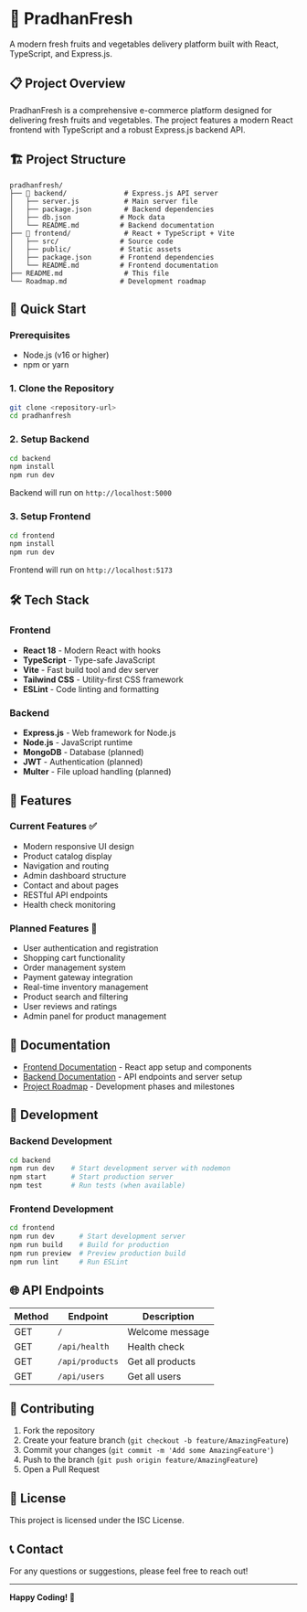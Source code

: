 # 🥬 PradhanFresh

A modern fresh fruits and vegetables delivery platform built with React, TypeScript, and Express.js.

## 📋 Project Overview

PradhanFresh is a comprehensive e-commerce platform designed for delivering fresh fruits and vegetables. The project features a modern React frontend with TypeScript and a robust Express.js backend API.

## 🏗️ Project Structure

```
pradhanfresh/
├── 📁 backend/              # Express.js API server
│   ├── server.js           # Main server file
│   ├── package.json        # Backend dependencies
│   ├── db.json            # Mock data
│   └── README.md          # Backend documentation
├── 📁 frontend/             # React + TypeScript + Vite
│   ├── src/               # Source code
│   ├── public/            # Static assets
│   ├── package.json       # Frontend dependencies
│   └── README.md          # Frontend documentation
├── README.md               # This file
└── Roadmap.md             # Development roadmap
```

## 🚀 Quick Start

### Prerequisites
- Node.js (v16 or higher)
- npm or yarn

### 1. Clone the Repository
```bash
git clone <repository-url>
cd pradhanfresh
```

### 2. Setup Backend
```bash
cd backend
npm install
npm run dev
```
Backend will run on `http://localhost:5000`

### 3. Setup Frontend
```bash
cd frontend
npm install
npm run dev
```
Frontend will run on `http://localhost:5173`

## 🛠️ Tech Stack

### Frontend
- **React 18** - Modern React with hooks
- **TypeScript** - Type-safe JavaScript
- **Vite** - Fast build tool and dev server
- **Tailwind CSS** - Utility-first CSS framework
- **ESLint** - Code linting and formatting

### Backend
- **Express.js** - Web framework for Node.js
- **Node.js** - JavaScript runtime
- **MongoDB** - Database (planned)
- **JWT** - Authentication (planned)
- **Multer** - File upload handling (planned)

## 📱 Features

### Current Features ✅
- Modern responsive UI design
- Product catalog display
- Navigation and routing
- Admin dashboard structure
- Contact and about pages
- RESTful API endpoints
- Health check monitoring

### Planned Features 🚧
- User authentication and registration
- Shopping cart functionality
- Order management system
- Payment gateway integration
- Real-time inventory management
- Product search and filtering
- User reviews and ratings
- Admin panel for product management

## 📖 Documentation

- [Frontend Documentation](./frontend/README.md) - React app setup and components
- [Backend Documentation](./backend/README.md) - API endpoints and server setup
- [Project Roadmap](./Roadmap.md) - Development phases and milestones

## 🔧 Development

### Backend Development
```bash
cd backend
npm run dev    # Start development server with nodemon
npm start      # Start production server
npm test       # Run tests (when available)
```

### Frontend Development
```bash
cd frontend
npm run dev      # Start development server
npm run build    # Build for production
npm run preview  # Preview production build
npm run lint     # Run ESLint
```

## 🌐 API Endpoints

| Method | Endpoint | Description |
|--------|----------|-------------|
| GET | `/` | Welcome message |
| GET | `/api/health` | Health check |
| GET | `/api/products` | Get all products |
| GET | `/api/users` | Get all users |

## 🤝 Contributing

1. Fork the repository
2. Create your feature branch (`git checkout -b feature/AmazingFeature`)
3. Commit your changes (`git commit -m 'Add some AmazingFeature'`)
4. Push to the branch (`git push origin feature/AmazingFeature`)
5. Open a Pull Request

## 📄 License

This project is licensed under the ISC License.

## 📞 Contact

For any questions or suggestions, please feel free to reach out!

---

**Happy Coding! 🚀**
